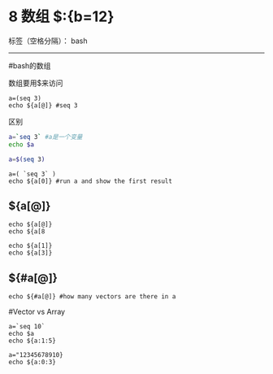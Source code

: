 ﻿# 8 数组 $:{b=12}

标签（空格分隔）： bash

---


#bash的数组

数组要用$来访问
```
a=(seq 3)
echo ${a[@]} #seq 3
```
区别 
```bash
a=`seq 3` #a是一个变量
echo $a

a=$(seq 3)
```
```
a=( `seq 3` )
echo ${a[0]} #run a and show the first result
```
## ${a[@]}
```
echo ${a[@]}
echo ${a[8

echo ${a[1]}
echo ${a[3]}
```
## ${#a[@]}
```
echo ${#a[@]} #how many vectors are there in a 
```

#Vector vs Array
```
a=`seq 10`
echo $a
echo ${a:1:5}

a="12345678910}
echo ${a:0:3}

```